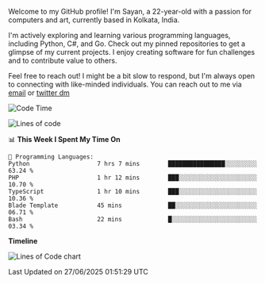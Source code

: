 Welcome to my GitHub profile! I'm Sayan, a 22-year-old with a passion for computers and art, currently based in Kolkata, India.

I'm actively exploring and learning various programming languages, including Python, C#, and Go. Check out my pinned repositories to get a glimpse of my current projects. I enjoy creating software for fun challenges and to contribute value to others.

Feel free to reach out! I might be a bit slow to respond, but I'm always open to connecting with like-minded individuals. You can reach out to me via [email](mailto:me@sayanbiswas.in) or [twitter dm](https://twitter.com/TheDankDel)

<!--START_SECTION:waka-->
![Code Time](http://img.shields.io/badge/Code%20Time-2%2C270%20hrs%2058%20mins-blue)

![Lines of code](https://img.shields.io/badge/From%20Hello%20World%20I%27ve%20Written-11.3%20million%20lines%20of%20code-blue)

📊 **This Week I Spent My Time On** 

```text
💬 Programming Languages: 
Python                   7 hrs 7 mins        ████████████████░░░░░░░░░   63.24 % 
PHP                      1 hr 12 mins        ███░░░░░░░░░░░░░░░░░░░░░░   10.70 % 
TypeScript               1 hr 10 mins        ███░░░░░░░░░░░░░░░░░░░░░░   10.36 % 
Blade Template           45 mins             ██░░░░░░░░░░░░░░░░░░░░░░░   06.71 % 
Bash                     22 mins             █░░░░░░░░░░░░░░░░░░░░░░░░   03.34 % 
```

**Timeline**

![Lines of Code chart](https://raw.githubusercontent.com/Dank-del/Dank-del/main/assets/bar_graph.png)


 Last Updated on 27/06/2025 01:51:29 UTC
<!--END_SECTION:waka-->
